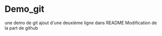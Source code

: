 # Demo_git
une demo de git
ajout d'une deuxième ligne dans README
Modification de la part de github
